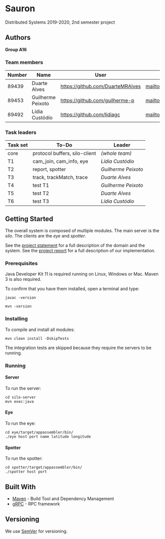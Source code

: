 # Sauron

Distributed Systems 2019-2020, 2nd semester project


## Authors

**Group A16**

### Team members

| Number | Name              | User                                 | Email                                         |
| -------|-------------------|--------------------------------------|-----------------------------------------------|
| 89439  | Duarte Alves      | <https://github.com/DuarteMRAlves>   | <mailto:duartemalves@tecnico.ulisboa.pt>      |
| 89453  | Guilherme Peixoto | <https://github.com/guilherme-p>     | <mailto:guilherme.peixoto@tecnico.ulisboa.pt> |
| 89492  | Lídia Custódio    | <https://github.com/lidiagc>         | <mailto:lidiagcustodio@tecnico.ulisboa.pt>    |

### Task leaders

| Task set | To-Do                         | Leader              |
| ---------|-------------------------------| --------------------|
| core     | protocol buffers, silo-client | _(whole team)_      |
| T1       | cam_join, cam_info, eye       | _Lídia Custódio_    |
| T2       | report, spotter               | _Guilherme Peixoto_ |
| T3       | track, trackMatch, trace      | _Duarte Alves_      |
| T4       | test T1                       | _Guilherme Peixoto_ |
| T5       | test T2                       | _Duarte Alves_      |
| T6       | test T3                       | _Lídia Custódio_    |


## Getting Started

The overall system is composed of multiple modules.
The main server is the _silo_.
The clients are the _eye_ and _spotter_.

See the [project statement](https://github.com/tecnico-distsys/Sauron/blob/master/README.md) for a full description of the domain and the system.
See the [project report](https://github.com/guilherme-p/A16-Sauron/blob/master/report/README.md) for a full description of our implementation.

### Prerequisites

Java Developer Kit 11 is required running on Linux, Windows or Mac.
Maven 3 is also required.

To confirm that you have them installed, open a terminal and type:

```
javac -version

mvn -version
```

### Installing

To compile and install all modules:

```
mvn clean install -DskipTests
```

The integration tests are skipped because they require the servers to be running.


### Running

#### Server

To run the server:

```
cd silo-server
mvn exec:java
```

#### Eye

To run the eye:

```
cd eye/target/appassembler/bin/
./eye host port name latitude longitude
```

#### Spotter

To run the spotter:

```
cd spotter/target/appassembler/bin/
./spotter host port
```

## Built With

* [Maven](https://maven.apache.org/) - Build Tool and Dependency Management
* [gRPC](https://grpc.io/) - RPC framework


## Versioning

We use [SemVer](http://semver.org/) for versioning. 
